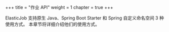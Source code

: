 +++
title = "作业 API"
weight = 1
chapter = true
+++

ElasticJob 支持原生 Java、Spring Boot Starter 和 Spring 自定义命名空间 3 种使用方式。
本章节将详细介绍他们的使用方式。
